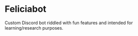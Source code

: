 # Feliciabot
Custom Discord bot riddled with fun features and intended for learning/research purposes.
